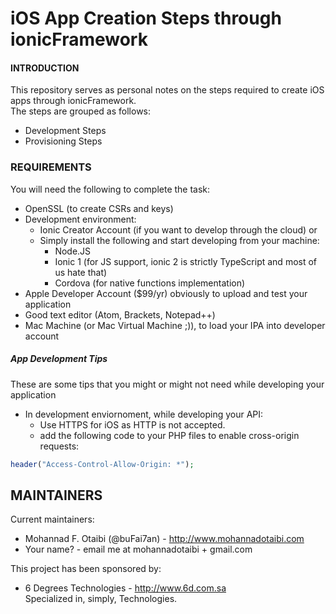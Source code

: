 # iOS App Creation Steps through ionicFramework

#### INTRODUCTION
This repository serves as personal notes on the steps required to create iOS
apps through ionicFramework.  
The steps are grouped as follows:
 * Development Steps
 * Provisioning Steps


### REQUIREMENTS
You will need the following to complete the task:
  * OpenSSL (to create CSRs and keys)
  * Development environment:
      * Ionic Creator Account (if you want to develop through the cloud) or
      * Simply install the following and start developing from your machine:
          * Node.JS
          * Ionic 1 (for JS support, ionic 2 is strictly TypeScript and most of us hate that)
          * Cordova (for native functions implementation)
  * Apple Developer Account ($99/yr) obviously to upload and test your application
  * Good text editor (Atom, Brackets, Notepad++)
  * Mac Machine (or Mac Virtual Machine ;)), to load your IPA into developer account




##### App Development Tips
These are some tips that you might or might not need while developing your application
* In development enviornoment, while developing your API:
    * Use HTTPS for iOS as HTTP is not accepted.
    * add the following code to your PHP files to enable cross-origin requests:
```PHP
header("Access-Control-Allow-Origin: *");
```


## MAINTAINERS
Current maintainers:
* Mohannad F. Otaibi (@buFai7an) - http://www.mohannadotaibi.com
* Your name? - email me at mohannadotaibi + gmail.com

This project has been sponsored by:
* 6 Degrees Technologies - http://www.6d.com.sa  
  Specialized in, simply, Technologies.
